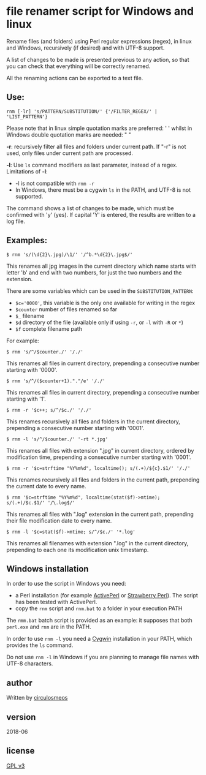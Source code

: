 # file renamer script for Windows and linux

Rename files (and folders) using Perl regular expressions (regex),
in linux and Windows, recursively (if desired) and with UTF-8 support.

A list of changes to be made is presented previous to any action, 
so that you can check that everything will be correctly renamed.

All the renaming actions can be exported to a text file.

## Use:

	rnm [-lr] 's/PATTERN/SUBSTITUTION/' {'/FILTER_REGEX/' | 'LIST_PATTERN'}

Please note that in linux simple quotation marks are preferred: ' ' 
whilst in Windows double quotation marks are needed: " "

**-r**: recursively filter all files and folders under current path.
    If "-r" is not used, only files under current path are processed.

**-l**: Use `ls` command modifiers as last parameter, instead of a regex.
Limitations of **-l**:

* -l is not compatible with `rnm -r`
* In Windows, there must be a cygwin `ls` in the PATH, and UTF-8 
    is not supported.

The command shows a list of changes to be made, 
which must be confirmed with 'y' (yes).
If capital 'Y' is entered, the results are written to a log file.

## Examples:

	$ rnm 's/(\d{2}\.jpg)/\1/' '/^b.*\d{2}\.jpg$/'
This renames all jpg images in the current directory which
name starts with letter 'b' and end with two numbers, for
just the two numbers and the extension.

There are some variables which can be used
in the `SUBSTITUTION_PATTERN`:

* `$c='0000'`, this variable is the only one available for writing in the regex
* `$counter` number of files renamed so far
* `$_` filename
* `$d` directory of the file (available only if using `-r`, or `-l` with `-R` or `*`)
* `$f` complete filename path

For example:

	$ rnm 's/^/$counter./' '/./'
This renames all files in current directory,
prepending a consecutive number starting with '0000'.

	$ rnm 's/^/($counter+1)."."/e' '/./'
This renames all files in current directory,
prepending a consecutive number starting with '1'.

	$ rnm -r '$c++; s/^/$c./' '/./'
This renames recursively all files and folders in the current directory,
prepending a consecutive number starting with '0001'.

	$ rnm -l 's/^/$counter./' '-rt *.jpg'
This renames all files with extension ".jpg" in current directory,
ordered by modification time, prepending a consecutive number 
starting with '0001'.

	$ rnm -r '$c=strftime "%Y%m%d", localtime(); s/(.+)/${c}.$1/' '/./'
This renames recursively all files and folders in the current path,
prepending the current date to every name.

	$ rnm '$c=strftime "%Y%m%d", localtime(stat($f)->mtime); s/(.+)/$c.$1/' '/\.log$/'
This renames all files with ".log" extension in the current path,
prepending their file modification date to every name.

	$ rnm -l '$c=stat($f)->mtime; s/^/$c./' '*.log'
This renames all filenames with extension ".log" in the current 
directory, prepending to each one its modification unix timestamp. 

## Windows installation
In order to use the script in Windows you need:

* a Perl installation (for example [ActivePerl](https://www.activestate.com/activeperl) or [Strawberry Perl](http://strawberryperl.com/)). The script has been tested with ActivePerl.
* copy the `rnm` script and `rnm.bat` to a folder in your execution PATH

The `rmm.bat` batch script is provided as an example: it supposes that both `perl.exe` and `rnm` are in the PATH.

In order to use `rnm -l` you need a [Cygwin](https://www.cygwin.com/) installation in your PATH, which provides the `ls` command.

Do not use `rnm -l` in Windows if you are planning to manage file names with UTF-8 characters.

## author
Written by [circulosmeos](mailto:loopidle@gmail.com)

## version
2018-06

## license
[GPL v3](https://www.gnu.org/licenses/gpl-3.0.en.html)

